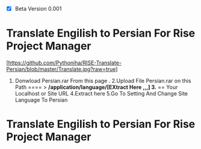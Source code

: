 * [x] Beta Version 0.001
# Translate Engilish to Persian For Rise Project Manager 
[https://github.com/Pythoniha/RISE-Translate-Persian/blob/master/Translate.jpg?raw=true]
1. Donwload Persian.rar From this page .
2.Upload File Persian.rar on this Path  ==== > ****/application/language/[EXtract Here ,,,]
3.**** == Your Localhost or Site URL
4.Extract here 
5.Go To Setting And Change Site Language To Persian

# Translate Engilish to Persian For Rise Project Manager 

